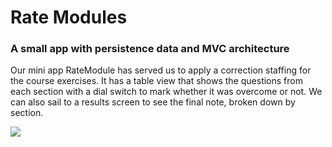 #  Rate Modules
### A small app with persistence data and MVC architecture
Our mini app RateModule has served us to apply a correction staffing for the course exercises.
It has a table view that shows the questions from each section with a dial switch to mark whether it was overcome or not.
We can also sail to a results screen to see the final note, broken down by section.

![](https://github.com/mmeyfour/RateModules/blob/master/RateModules.gif)
